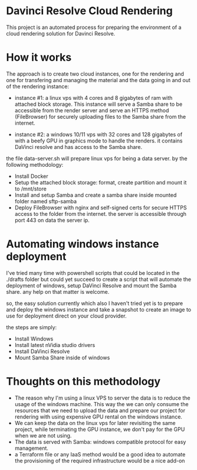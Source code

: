 # Davinci Resolve Cloud Rendering

This project is an automated process for preparing the environment of a cloud rendering solution for Davinci Resolve.

# How it works

The approach is to create two cloud instances, one for the rendering and one for transfering and managing the material and the data going in and out of the rendering instance:

- instance #1: a linux vps with 4 cores and 8 gigabytes of ram with attached block storage. This instance will serve a Samba share to be accessible from the render server and serve an HTTPS method (FileBrowser) for securely uploading files to the Samba share from the internet.

- instance #2: a windows 10/11 vps with 32 cores and 128 gigabytes of with a beefy GPU in graphics mode to handle the renders. it contains DaVinci resolve and has access to the Samba share.

the file data-server.sh will prepare linux vps for being a data server. by the following methodology:

- Install Docker
- Setup the attached block storage: format, create partition and mount it to /mnt/store
- Install and setup Samba and create a samba share inside mounted folder named sftp-samba
- Deploy FileBrowser with nginx and self-signed certs for secure HTTPS access to the folder from the internet. the server is accessible through port 443 on data the server ip.


# Automating windows instance deployment
I've tried many time with powershell scripts that could be located in the ./drafts folder but could yet succeed to create a script that will automate the deployment of windows, setup DaVinci Resolve and mount the Samba share. any help on that matter is welcome.

so, the easy solution currently which also I haven't tried yet is to prepare and deploy the windows instance and take a snapshot to create an image to use for deployment direct on your cloud provider.

the steps are simply:

- Install Windows
- Install latest nVidia studio drivers
- Install DaVinci Resolve
- Mount Samba Share inside of windows


# Thoughts on this methodology
- The reason why I'm using a linux VPS to server the data is to reduce the usage of the windows machine. This way the we can only consume the resources that we need to upload the data and prepare our project for rendering with using expensive GPU rental on the windows instance.
- We can keep the data on the linux vps for later revisiting the same project, while terminating the GPU instance, we don't pay for the GPU when we are not using.
- The data is served with Samba: windows compatible protocol for easy management.
- a Terraform file or any IaaS method would be a good idea to automate the provisioning of the required infrastructure would be a nice add-on
